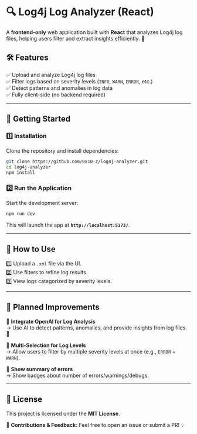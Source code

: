 # 🔍 Log4j Log Analyzer (React)

A **frontend-only** web application built with **React** that analyzes Log4j log files, helping users filter and extract insights efficiently. 🚀

## 🛠️ **Features**

✅ Upload and analyze Log4j log files  
✅ Filter logs based on severity levels (`INFO`, `WARN`, `ERROR`, etc.)  
✅ Detect patterns and anomalies in log data  
✅ Fully client-side (no backend required)

---

## 🚀 **Getting Started**

### 1️⃣ **Installation**

Clone the repository and install dependencies:

```sh
git clone https://github.com/0x10-z/log4j-analyzer.git
cd log4j-analyzer
npm install
```

### 2️⃣ **Run the Application**

Start the development server:

```sh
npm run dev
```

This will launch the app at **`http://localhost:5173/`**.

---

## 🎨 **How to Use**

1️⃣ Upload a `.xml` file via the UI.  
2️⃣ Use filters to refine log results.  
3️⃣ View logs categorized by severity levels.

---

## 📌 **Planned Improvements**

🔹 **Integrate OpenAI for Log Analysis**  
→ Use AI to detect patterns, anomalies, and provide insights from log files. 🤖

🔹 **Multi-Selection for Log Levels**  
→ Allow users to filter by multiple severity levels at once (e.g., `ERROR` + `WARN`).

🔹 **Show summary of errors**  
→ Show badges about number of errors/warnings/debugs.

---

## 📜 **License**

This project is licensed under the **MIT License**.

📧 **Contributions & Feedback:** Feel free to open an issue or submit a PR! 💡
